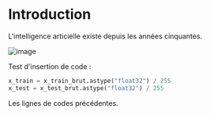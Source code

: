 # Introduction

L'intelligence articielle existe depuis les années cinquantes.

![image](Roman_baths_2014_70.jpg)

Test d'insertion de code :

```python
x_train = x_train_brut.astype("float32") / 255
x_test = x_test_brut.astype("float32") / 255
```

Les lignes de codes précédentes.
